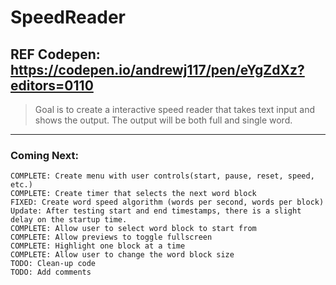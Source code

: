 # SpeedReader

## REF Codepen: https://codepen.io/andrewj117/pen/eYgZdXz?editors=0110

> Goal is to create a interactive speed reader that takes text input and shows the output. 
> The output will be both full and single word. 

___
### Coming Next:
```
COMPLETE: Create menu with user controls(start, pause, reset, speed, etc.)
COMPLETE: Create timer that selects the next word block
FIXED: Create word speed algorithm (words per second, words per block) Update: After testing start and end timestamps, there is a slight delay on the startup time.
COMPLETE: Allow user to select word block to start from
COMPLETE: Allow previews to toggle fullscreen 
COMPLETE: Highlight one block at a time
COMPLETE: Allow user to change the word block size
TODO: Clean-up code
TODO: Add comments
```
